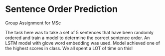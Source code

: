 # Sentence Order Prediction
Group Assignment for MSc

The task here was to take a set of 5 sentences that have been randomly ordered and train a model to determine the correct sentence order. An LSTM model with glove word embedding was used. Model achieved one of the highest scores in class. We all spent a LOT of time on this!

